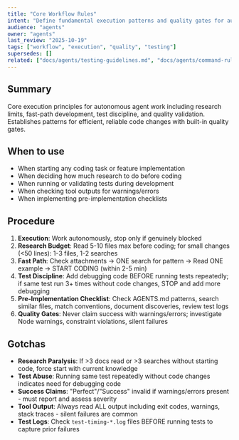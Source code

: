```yaml
---
title: "Core Workflow Rules"
intent: "Define fundamental execution patterns and quality gates for autonomous agent work"
audience: "agents"
owner: "agents"
last_review: "2025-10-19"
tags: ["workflow", "execution", "quality", "testing"]
supersedes: []
related: ["docs/agents/testing-guidelines.md", "docs/agents/command-rules.md", "docs/TESTING_REVIEW_AND_IMPROVEMENT_GUIDE.md"]
---
```


## Summary
Core execution principles for autonomous agent work including research limits, fast-path development, test discipline, and quality validation. Establishes patterns for efficient, reliable code changes with built-in quality gates.

## When to use
- When starting any coding task or feature implementation
- When deciding how much research to do before coding
- When running or validating tests during development
- When checking tool outputs for warnings/errors
- When implementing pre-implementation checklists

## Procedure
1. **Execution**: Work autonomously, stop only if genuinely blocked
2. **Research Budget**: Read 5-10 files max before coding; for small changes (<50 lines): 1-3 files, 1-2 searches
3. **Fast Path**: Check attachments → ONE search for pattern → Read ONE example → START CODING (within 2-5 min)
4. **Test Discipline**: Add debugging code BEFORE running tests repeatedly; if same test run 3+ times without code changes, STOP and add more debugging
5. **Pre-Implementation Checklist**: Check AGENTS.md patterns, search similar files, match conventions, document discoveries, review test logs
6. **Quality Gates**: Never claim success with warnings/errors; investigate Node warnings, constraint violations, silent failures

## Gotchas
- **Research Paralysis**: If >3 docs read or >3 searches without starting code, force start with current knowledge
- **Test Abuse**: Running same test repeatedly without code changes indicates need for debugging code
- **Success Claims**: "Perfect"/"Success" invalid if warnings/errors present - must report and assess severity
- **Tool Output**: Always read ALL output including exit codes, warnings, stack traces - silent failures are common
- **Test Logs**: Check `test-timing-*.log` files BEFORE running tests to capture prior failures